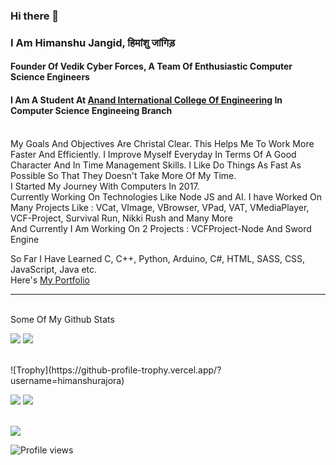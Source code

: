 ### Hi there 👋

### I Am Himanshu Jangid, हिमांशु जांगिड़

#### Founder Of Vedik Cyber Forces, A Team Of Enthusiastic Computer Science Engineers 
#### I Am A Student At <a href="https://anandice.ac.in">Anand International College Of Engineering</a> In Computer Science Engineeing Branch
<br>
My Goals And Objectives Are Christal Clear. This Helps Me To Work More Faster And Efficiently.
I Improve Myself Everyday In Terms Of A Good Character And In Time Management Skills.
I Like Do Things As Fast As Possible So That They Doesn't Take More Of My Time.
<br>
I Started My Journey With Computers In 2017.
<br>
Currently Working On Technologies Like Node JS and AI.
I have Worked On Many Projects Like :
VCat, VImage, VBrowser, VPad, VAT, VMediaPlayer, VCF-Project, Survival Run, Nikki Rush and Many More
<br>
And Currently I Am Working On 2 Projects : VCFProject-Node And Sword Engine

<br>

So Far I Have Learned C, C++, Python, Arduino, C#, HTML, SASS, CSS, JavaScript, Java etc.
<br>
Here's <a href="https://himanshurajora.github.io">My Portfolio</a>
***
<br>
Some Of My Github Stats
<p>
<img src="https://github-readme-stats.vercel.app/api?username=himanshurajora&show_icons=true&line_height=40&count_private=true">
<img src="https://github-readme-stats.vercel.app/api/top-langs/?username=himanshurajora">
</p>
<br>
![Trophy](https://github-profile-trophy.vercel.app/?username=himanshurajora)
<br>
<p>
<img src="https://metrics.lecoq.io/himanshurajora">
<img src="https://github-readme-streak-stats.herokuapp.com/?user=himanshurajora">
</p>
<br>
<img src="https://orgstats.vercel.app/?username=himanshurajora">
<br>  

![Profile views](https://gpvc.arturio.dev/himanshurajora) 
<!--
**himanshurajora/himanshurajora** is a ✨ _special_ ✨ repository because its `README.md` (this file) appears on your GitHub profile.

Here are some ideas to get you started:

- 🔭 I’m currently working on ...
- 🌱 I’m currently learning ...
- 👯 I’m looking to collaborate on ...
- 🤔 I’m looking for help with ...
- 💬 Ask me about ...
- 📫 How to reach me: ...
- 😄 Pronouns: ...
- ⚡ Fun fact: ...
-->

<!-- [![trophy](https://github-profile-trophy.vercel.app/?username=himanshurajora)](https://github.com/ryo-ma/github-profile-trophy)
<hr>

<a href="https://github.com/himanshurajora/himanshurajora"> 
        <img align="center" src="https://github-readme-stats.vercel.app/api?username=himanshurajora&show_icons=true&line_height=27&count_private=true&title_color=ffffff&text_color=c9cacc&icon_color=2bbc8a&bg_color=1d1f21" alt="Himanshu's GitHub Stats" width="400" /> </a>

[![GitHub metrics](https://metrics.lecoq.io/himanshurajora)](https://metrics.lecoq.io/himanshurajora)  

![GitHub streak stats](https://github-readme-streak-stats.herokuapp.com/?user=himanshurajora)  



<h2>Starring repos will be appreciated as your ❤️ for me. 😃 </h2> -->
